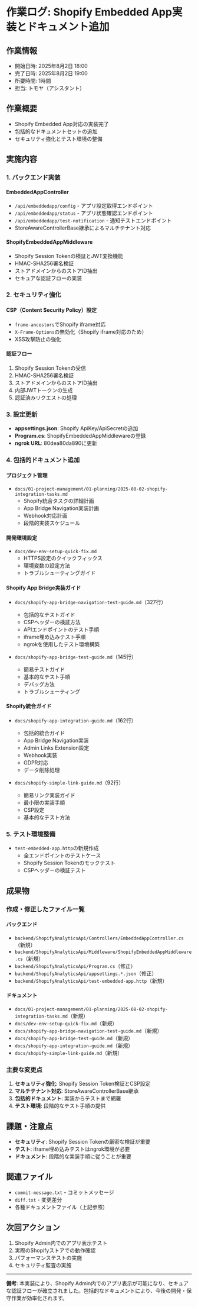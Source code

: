 # 作業ログ: Shopify Embedded App実装とドキュメント追加

## 作業情報
- 開始日時: 2025年8月2日 18:00
- 完了日時: 2025年8月2日 19:00
- 所要時間: 1時間
- 担当: トモヤ（アシスタント）

## 作業概要
- Shopify Embedded App対応の実装完了
- 包括的なドキュメントセットの追加
- セキュリティ強化とテスト環境の整備

## 実施内容

### 1. バックエンド実装
#### EmbeddedAppController
- `/api/embeddedapp/config` - アプリ設定取得エンドポイント
- `/api/embeddedapp/status` - アプリ状態確認エンドポイント
- `/api/embeddedapp/test-notification` - 通知テストエンドポイント
- StoreAwareControllerBase継承によるマルチテナント対応

#### ShopifyEmbeddedAppMiddleware
- Shopify Session Tokenの検証とJWT変換機能
- HMAC-SHA256署名検証
- ストアドメインからのストアID抽出
- セキュアな認証フローの実装

### 2. セキュリティ強化
#### CSP（Content Security Policy）設定
- `frame-ancestors`でShopify iframe対応
- `X-Frame-Options`の無効化（Shopify iframe対応のため）
- XSS攻撃防止の強化

#### 認証フロー
1. Shopify Session Tokenの受信
2. HMAC-SHA256署名検証
3. ストアドメインからのストアID抽出
4. 内部JWTトークンの生成
5. 認証済みリクエストの処理

### 3. 設定更新
- **appsettings.json**: Shopify ApiKey/ApiSecretの追加
- **Program.cs**: ShopifyEmbeddedAppMiddlewareの登録
- **ngrok URL**: 80dea80da890に更新

### 4. 包括的ドキュメント追加

#### プロジェクト管理
- `docs/01-project-management/01-planning/2025-08-02-shopify-integration-tasks.md`
  - Shopify統合タスクの詳細計画
  - App Bridge Navigation実装計画
  - Webhook対応計画
  - 段階的実装スケジュール

#### 開発環境設定
- `docs/dev-env-setup-quick-fix.md`
  - HTTPS設定のクイックフィックス
  - 環境変数の設定方法
  - トラブルシューティングガイド

#### Shopify App Bridge実装ガイド
- `docs/shopify-app-bridge-navigation-test-guide.md`（327行）
  - 包括的なテストガイド
  - CSPヘッダーの検証方法
  - APIエンドポイントのテスト手順
  - iframe埋め込みテスト手順
  - ngrokを使用したテスト環境構築

- `docs/shopify-app-bridge-test-guide.md`（145行）
  - 簡易テストガイド
  - 基本的なテスト手順
  - デバッグ方法
  - トラブルシューティング

#### Shopify統合ガイド
- `docs/shopify-app-integration-guide.md`（162行）
  - 包括的統合ガイド
  - App Bridge Navigation実装
  - Admin Links Extension設定
  - Webhook実装
  - GDPR対応
  - データ削除処理

- `docs/shopify-simple-link-guide.md`（92行）
  - 簡易リンク実装ガイド
  - 最小限の実装手順
  - CSP設定
  - 基本的なテスト方法

### 5. テスト環境整備
- `test-embedded-app.http`の新規作成
  - 全エンドポイントのテストケース
  - Shopify Session Tokenのモックテスト
  - CSPヘッダーの検証テスト

## 成果物

### 作成・修正したファイル一覧
#### バックエンド
- `backend/ShopifyAnalyticsApi/Controllers/EmbeddedAppController.cs`（新規）
- `backend/ShopifyAnalyticsApi/Middleware/ShopifyEmbeddedAppMiddleware.cs`（新規）
- `backend/ShopifyAnalyticsApi/Program.cs`（修正）
- `backend/ShopifyAnalyticsApi/appsettings.*.json`（修正）
- `backend/ShopifyAnalyticsApi/test-embedded-app.http`（新規）

#### ドキュメント
- `docs/01-project-management/01-planning/2025-08-02-shopify-integration-tasks.md`（新規）
- `docs/dev-env-setup-quick-fix.md`（新規）
- `docs/shopify-app-bridge-navigation-test-guide.md`（新規）
- `docs/shopify-app-bridge-test-guide.md`（新規）
- `docs/shopify-app-integration-guide.md`（新規）
- `docs/shopify-simple-link-guide.md`（新規）

### 主要な変更点
1. **セキュリティ強化**: Shopify Session Token検証とCSP設定
2. **マルチテナント対応**: StoreAwareControllerBase継承
3. **包括的ドキュメント**: 実装からテストまで網羅
4. **テスト環境**: 段階的なテスト手順の提供

## 課題・注意点
- **セキュリティ**: Shopify Session Tokenの厳密な検証が重要
- **テスト**: iframe埋め込みテストはngrok環境が必要
- **ドキュメント**: 段階的な実装手順に従うことが重要

## 関連ファイル
- `commit-message.txt` - コミットメッセージ
- `diff.txt` - 変更差分
- 各種ドキュメントファイル（上記参照）

## 次回アクション
1. Shopify Admin内でのアプリ表示テスト
2. 実際のShopifyストアでの動作確認
3. パフォーマンステストの実施
4. セキュリティ監査の実施

---

**備考**: 本実装により、Shopify Admin内でのアプリ表示が可能になり、セキュアな認証フローが確立されました。包括的なドキュメントにより、今後の開発・保守作業が効率化されます。 